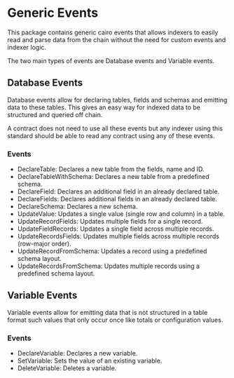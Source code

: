 # Generic Events

This package contains generic cairo events that allows indexers to easily read and parse data from the chain without the need for custom events and indexer logic.

The two main types of events are Database events and Variable events.

## Database Events

Database events allow for declaring tables, fields and schemas and emitting data to these tables. This gives an easy way for indexed data to be structured and queried off chain.

A contract does not need to use all these events but any indexer using this standard should be able to read any contract using any of these events.

### Events

- DeclareTable: Declares a new table from the fields, name and ID.
- DeclareTableWithSchema: Declares a new table from a predefined schema.
- DeclareField: Declares an additional field in an already declared table.
- DeclareFields: Declares additional fields in an already declared table.
- DeclareSchema: Declares a new schema.
- UpdateValue: Updates a single value (single row and column) in a table.
- UpdateRecordFields: Updates multiple fields for a single record.
- UpdateFieldRecords: Updates a single field across multiple records.
- UpdateRecordsFields: Updates multiple fields across multiple records (row-major order).
- UpdateRecordFromSchema: Updates a record using a predefined schema layout.
- UpdateRecordsFromSchema: Updates multiple records using a predefined schema layout.

## Variable Events

Variable events allow for emitting data that is not structured in a table format such values that only occur once like totals or configuration values.

### Events

- DeclareVariable: Declares a new variable.
- SetVariable: Sets the value of an existing variable.
- DeleteVariable: Deletes a variable.

